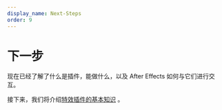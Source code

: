 ```yaml
---
display_name: Next-Steps
order: 9
---
```


# 下一步

现在已经了解了什么是插件，能做什么，以及 After Effects 如何与它们进行交互。

接下来，我们将介绍[特效插件的基本知识](../effect-basics/effect-basics.html) 。
